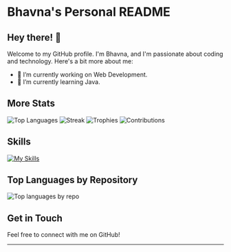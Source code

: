 # Bhavna's Personal README

## Hey there! 👋

Welcome to my GitHub profile. I'm Bhavna, and I'm passionate about coding and technology. Here's a bit more about me:

- 🔭 I’m currently working on Web Development.
- 🌱 I’m currently learning Java.

## More Stats

![Top Languages](https://github-readme-stats.vercel.app/api/top-langs/?username=bhavna3&layout=compact&theme=dark)
![Streak](https://github-readme-streak-stats.herokuapp.com/?user=bhavna3&theme=dark)
![Trophies](https://github-profile-trophy.vercel.app/?username=bhavna3&theme=tokyonight)
![Contributions](https://github-readme-stats.vercel.app/api?username=bhavna3&show_icons=true&theme=dark)

## Skills

[![My Skills](https://skillicons.dev/icons?i=js,html,css,python)](https://skillicons.dev)

## Top Languages by Repository

![Top languages by repo](http://github-profile-summary-cards.vercel.app/api/cards/repos-per-language?username=bhavna3&theme=dark)

## Get in Touch

Feel free to connect with me on GitHub!

---
